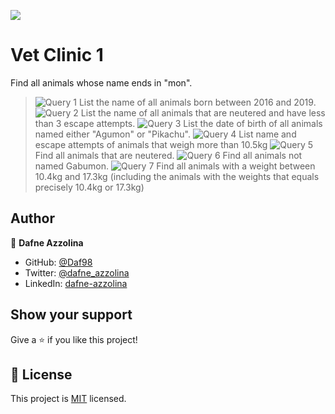 ![](https://img.shields.io/badge/Microverse-blueviolet)

# Vet Clinic 1
Find all animals whose name ends in "mon".
> ![Query 1](https://user-images.githubusercontent.com/82343891/183506807-334b4c8a-f0ba-400d-a3d3-7da56197ecd4.png)
> List the name of all animals born between 2016 and 2019.
> ![Query 2](https://user-images.githubusercontent.com/82343891/183506979-1476cc70-8b6f-463a-9257-cc6d3247e8e2.png)
> List the name of all animals that are neutered and have less than 3 escape attempts.
> ![Query 3](https://user-images.githubusercontent.com/82343891/183507999-2d35e951-c8fc-47a5-82a6-43b2461abcc7.png)
> List the date of birth of all animals named either "Agumon" or "Pikachu".
> ![Query 4](https://user-images.githubusercontent.com/82343891/183507380-ead1dc0d-44c0-436b-91a8-1cfc5b7cedc0.png)
> List name and escape attempts of animals that weigh more than 10.5kg
> ![Query 5](https://user-images.githubusercontent.com/82343891/183508198-76e236be-fcdf-48ee-bcf8-29efd28a1f7f.png)
> Find all animals that are neutered.
> ![Query 6](https://user-images.githubusercontent.com/82343891/183509902-39cbaa15-6021-4fdf-9f5e-fbc69352d3c8.png)
> Find all animals not named Gabumon.
> ![Query 7](https://user-images.githubusercontent.com/82343891/183509481-6a4345a5-facf-4626-b901-5a3682b01ae4.png)
> Find all animals with a weight between 10.4kg and 17.3kg (including the animals with the weights that equals precisely 10.4kg or 17.3kg)



## Author

👤 **Dafne Azzolina**

- GitHub: [@Daf98](https://github.com/Daf98)
- Twitter: [@dafne_azzolina](https://twitter.com/dafne_azzolina)
- LinkedIn: [dafne-azzolina](https://www.linkedin.com/in/dafne-azzolina/)

## Show your support

Give a ⭐️ if you like this project!
## 📝 License

This project is [MIT](./MIT.md) licensed.
